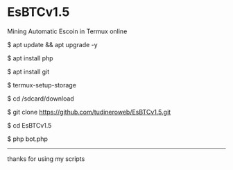 # EsBTCv1.5
Mining Automatic Escoin in Termux online


$ apt update && apt upgrade -y

$ apt install php

$ apt install git

$ termux-setup-storage

$ cd /sdcard/download

$ git clone https://github.com/tudineroweb/EsBTCv1.5.git

$ cd EsBTCv1.5

$ php bot.php


------------------------------------

thanks for using my scripts
